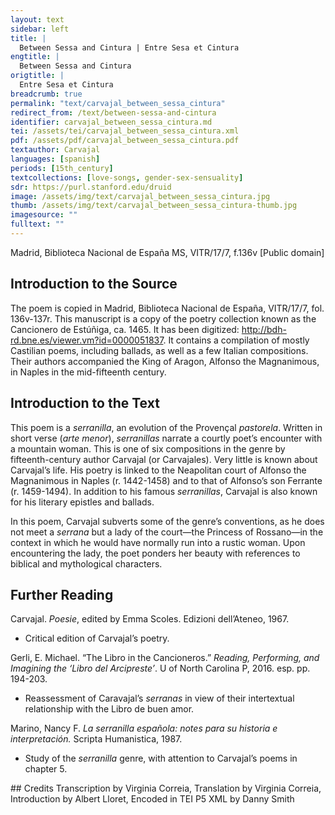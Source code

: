 ```yaml
---
layout: text
sidebar: left
title: |
  Between Sessa and Cintura | Entre Sesa et Cintura
engtitle: |
  Between Sessa and Cintura
origtitle: |
  Entre Sesa et Cintura
breadcrumb: true
permalink: "text/carvajal_between_sessa_cintura"
redirect_from: /text/between-sessa-and-cintura
identifier: carvajal_between_sessa_cintura.md
tei: /assets/tei/carvajal_between_sessa_cintura.xml
pdf: /assets/pdf/carvajal_between_sessa_cintura.pdf
textauthor: Carvajal
languages: [spanish]
periods: [15th_century]
textcollections: [love-songs, gender-sex-sensuality]
sdr: https://purl.stanford.edu/druid 
image: /assets/img/text/carvajal_between_sessa_cintura.jpg
thumb: /assets/img/text/carvajal_between_sessa_cintura-thumb.jpg
imagesource: ""
fulltext: ""
---
```

 Madrid, Biblioteca Nacional de España MS, VITR/17/7, f.136v [Public domain]
 
## Introduction to the Source 
<p>The poem is copied in Madrid, Biblioteca Nacional de España, VITR/17/7, fol. 136v-137r. This manuscript is a copy of the poetry collection known as the Cancionero de Estúñiga, ca. 1465. It has been digitized: <a href="http://bdh-rd.bne.es/viewer.vm?id=0000051837">http://bdh-rd.bne.es/viewer.vm?id=0000051837</a>. It contains a compilation of mostly Castilian poems, including ballads, as well as a few Italian compositions. Their authors accompanied the King of Aragon, Alfonso the Magnanimous, in Naples in the mid-fifteenth century.</p>

## Introduction to the Text 
<p>This poem is a <em>serranilla</em>, an evolution of the Provençal <em>pastorela</em>. Written in short verse (<em>arte menor</em>), <em>serranillas</em> narrate a courtly poet’s encounter with a mountain woman. This is one of six compositions in the genre by fifteenth-century author Carvajal (or Carvajales). Very little is known about Carvajal’s life. His poetry is linked to the Neapolitan court of Alfonso the Magnanimous in Naples (r. 1442-1458) and to that of Alfonso’s son Ferrante (r. 1459-1494). In addition to his famous <em>serranillas</em>, Carvajal is also known for his literary epistles and ballads.</p> <p>In this poem, Carvajal subverts some of the genre’s conventions, as he does not meet a <em>serrana</em> but a lady of the court—the Princess of Rossano—in the context in which he would have normally run into a rustic woman. Upon encountering the lady, the poet ponders her beauty with references to biblical and mythological characters.</p>

## Further Reading 
<p>Carvajal. <em>Poesie</em>, edited by Emma Scoles. Edizioni dell’Ateneo, 1967.</p> <ul> <li>Critical edition of Carvajal’s poetry.</li> </ul> <p>Gerli, E. Michael. “The Libro in the Cancioneros.” <em>Reading, Performing, and Imagining the ‘Libro del Arcipreste’</em>. U of North Carolina P, 2016. esp. pp. 194-203.</p> <ul> <li>Reassessment of Caravajal’s <em>serranas</em> in view of their intertextual relationship with the Libro de buen amor.</li> </ul> <p>Marino, Nancy F. <em>La serranilla española: notes para su historia e interpretación.</em> Scripta Humanistica, 1987.</p> <ul> <li>Study of the <em>serranilla</em> genre, with attention to Carvajal’s poems in chapter 5.</li> </ul>
## Credits
Transcription by Virginia Correia, Translation by Virginia Correia, Introduction by Albert Lloret, Encoded in TEI P5 XML by Danny Smith
